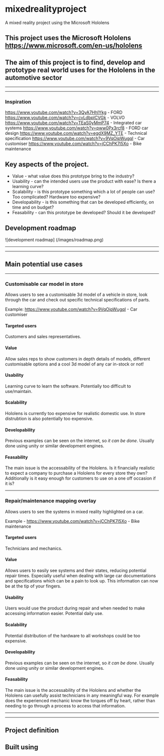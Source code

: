 # mixedrealityproject

A mixed reality project using the Microsoft Hololens

## This project uses the Microsoft Hololens https://www.microsoft.com/en-us/hololens

## The aim of this project is to find, develop and prototype real world uses for the Hololens in the automotive sector

---
---

### Inspiration 

https://www.youtube.com/watch?v=3QyA7HhIYkg - FORD
https://www.youtube.com/watch?v=cvLdbpICVGk - VOLVO
https://www.youtube.com/watch?v=TEaS0yMmP74 - Integrated car systems
https://www.youtube.com/watch?v=pww0Px3rcf8 - FORD car design 
https://www.youtube.com/watch?v=egdX9MZ_YTE - Technical specification 
https://www.youtube.com/watch?v=9VqOipWugqI - Car customiser 
https://www.youtube.com/watch?v=jCChPK7l5Xo - Bike maintenance 

## Key aspects of the project. 

* Value - what value does this prototype bring to the industry?
* Usability - can the intended users use the product with ease? Is there a learning curve? 
* Scalability - is this prototype something which a lot of people can use? Too complicated? Hardware too expensive? 
* Developability - is this something that can be developed efficiently, on time and on budget? 
* Feasability - can this prototype be developed? Should it be developed?

## Development roadmap 

![development roadmap] (/images/roadmap.png) 

---
---

## Main potential use cases 

---

### Customisable car model in store 

Allows users to see a customisable 3d model of a vehicle in store, look through the car and check out specific technical specifications of parts. 

Example: https://www.youtube.com/watch?v=9VqOipWugqI - Car customiser 

#### Targeted users

Customers and sales representatives. 

#### Value 

Allow sales reps to show customers in depth details of models, different customisable options and a cool 3d model of any car in-stock or not!

#### Usability 

Learning curve to learn the software. Potentially too difficult to use/maintain. 

#### Scalability 

Hololens is currently too expensive for realistic domestic use. In store distrubtion is also potentially too expensive. 

#### Developability 

Previous examples can be seen on the internet, so *it can be done*. Usually done using unity or similar development engines. 

#### Feasability

The main issue is the accessability of the Hololens. Is it financially realistic to expect a company to purchase a Hololens for every store they own? Additionally is it easy enough for customers to use on a one off occasion if it is? 

---

### Repair/maintenance mapping overlay 

Allows users to see the systems in mixed reality highlighted on a car. 

Example - https://www.youtube.com/watch?v=jCChPK7l5Xo - Bike maintenance 

#### Targeted users

Technicians and mechanics.  

#### Value 

Allows users to easily see systems and their states, reducing potential repair times. Especially useful when dealing with large car documentations and specifications which can be a pain to look up. This information can now be at the tip of your fingers. 

#### Usability 

Users would use the product during repair and when needed to make accessing information easier. Potential daily use. 

#### Scalability 

Potential distribution of the hardware to all workshops could be too expensive.

#### Developability 

Previous examples can be seen on the internet, so *it can be done*. Usually done using unity or similar development engines. 

#### Feasability

The main issue is the accessability of the Hololens and whether the Hololens can usefully assist technicians in any meaningful way. For example does the experienced mechanic know the torques off by heart, rather than needing to go through a process to access that information. 

---
---

## Project definition 




## Built using 


